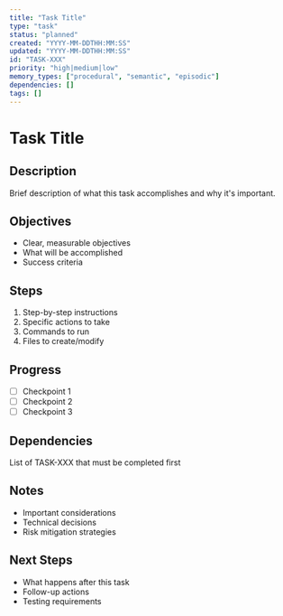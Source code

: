 ```yaml
---
title: "Task Title"
type: "task"
status: "planned"
created: "YYYY-MM-DDTHH:MM:SS"
updated: "YYYY-MM-DDTHH:MM:SS"
id: "TASK-XXX"
priority: "high|medium|low"
memory_types: ["procedural", "semantic", "episodic"]
dependencies: []
tags: []
---
```


# Task Title

## Description
Brief description of what this task accomplishes and why it's important.

## Objectives
- Clear, measurable objectives
- What will be accomplished
- Success criteria

## Steps
1. Step-by-step instructions
2. Specific actions to take
3. Commands to run
4. Files to create/modify

## Progress
- [ ] Checkpoint 1
- [ ] Checkpoint 2
- [ ] Checkpoint 3

## Dependencies
List of TASK-XXX that must be completed first

## Notes
- Important considerations
- Technical decisions
- Risk mitigation strategies

## Next Steps
- What happens after this task
- Follow-up actions
- Testing requirements 